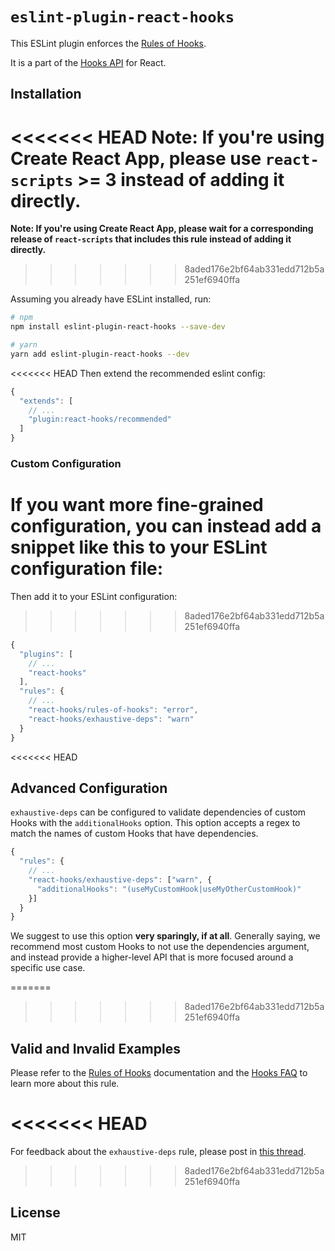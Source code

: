 # `eslint-plugin-react-hooks`

This ESLint plugin enforces the [Rules of Hooks](https://reactjs.org/docs/hooks-rules.html).

It is a part of the [Hooks API](https://reactjs.org/docs/hooks-intro.html) for React.

## Installation

<<<<<<< HEAD
**Note: If you're using Create React App, please use `react-scripts` >= 3 instead of adding it directly.**
=======
**Note: If you're using Create React App, please wait for a corresponding release of `react-scripts` that includes this rule instead of adding it directly.**
>>>>>>> 8aded176e2bf64ab331edd712b5a251ef6940ffa

Assuming you already have ESLint installed, run:

```sh
# npm
npm install eslint-plugin-react-hooks --save-dev

# yarn
yarn add eslint-plugin-react-hooks --dev
```

<<<<<<< HEAD
Then extend the recommended eslint config:

```js
{
  "extends": [
    // ...
    "plugin:react-hooks/recommended"
  ]
}
```

### Custom Configuration

If you want more fine-grained configuration, you can instead add a snippet like this to your ESLint configuration file:
=======
Then add it to your ESLint configuration:
>>>>>>> 8aded176e2bf64ab331edd712b5a251ef6940ffa

```js
{
  "plugins": [
    // ...
    "react-hooks"
  ],
  "rules": {
    // ...
    "react-hooks/rules-of-hooks": "error",
    "react-hooks/exhaustive-deps": "warn"
  }
}
```

<<<<<<< HEAD

## Advanced Configuration

`exhaustive-deps` can be configured to validate dependencies of custom Hooks with the `additionalHooks` option.
This option accepts a regex to match the names of custom Hooks that have dependencies.

```js
{
  "rules": {
    // ...
    "react-hooks/exhaustive-deps": ["warn", {
      "additionalHooks": "(useMyCustomHook|useMyOtherCustomHook)"
    }]
  }
}
```

We suggest to use this option **very sparingly, if at all**. Generally saying, we recommend most custom Hooks to not use the dependencies argument, and instead provide a higher-level API that is more focused around a specific use case.

=======
>>>>>>> 8aded176e2bf64ab331edd712b5a251ef6940ffa
## Valid and Invalid Examples

Please refer to the [Rules of Hooks](https://reactjs.org/docs/hooks-rules.html) documentation and the [Hooks FAQ](https://reactjs.org/docs/hooks-faq.html#what-exactly-do-the-lint-rules-enforce) to learn more about this rule.

<<<<<<< HEAD
=======
For feedback about the `exhaustive-deps` rule, please post in [this thread](https://github.com/facebook/react/issues/14920).

>>>>>>> 8aded176e2bf64ab331edd712b5a251ef6940ffa
## License

MIT
